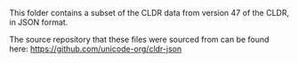 This folder contains a subset of the CLDR data from version 47 of the CLDR, in JSON format.

The source repository that these files were sourced from can be found here: https://github.com/unicode-org/cldr-json